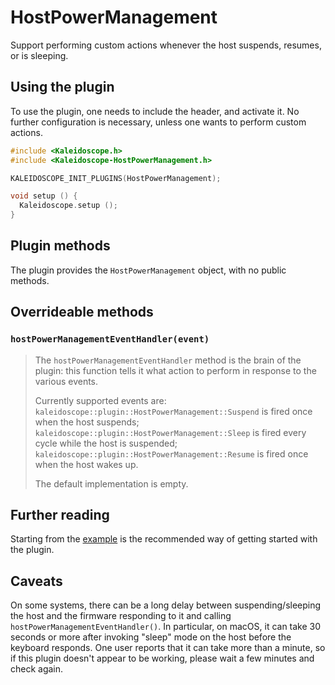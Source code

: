 # HostPowerManagement

Support performing custom actions whenever the host suspends, resumes, or is
sleeping.

## Using the plugin

To use the plugin, one needs to include the header, and activate it. No further
configuration is necessary, unless one wants to perform custom actions.

```c++
#include <Kaleidoscope.h>
#include <Kaleidoscope-HostPowerManagement.h>

KALEIDOSCOPE_INIT_PLUGINS(HostPowerManagement);

void setup () {
  Kaleidoscope.setup ();
}
```

## Plugin methods

The plugin provides the `HostPowerManagement` object, with no public methods.

## Overrideable methods

### `hostPowerManagementEventHandler(event)`

> The `hostPowerManagementEventHandler` method is the brain of the plugin: this function
> tells it what action to perform in response to the various events.
>
> Currently supported events are:
> `kaleidoscope::plugin::HostPowerManagement::Suspend` is fired once when the
> host suspends; `kaleidoscope::plugin::HostPowerManagement::Sleep` is fired
> every cycle while the host is suspended;
> `kaleidoscope::plugin::HostPowerManagement::Resume` is fired once when the
> host wakes up.
>
> The default implementation is empty.

## Further reading

Starting from the [example][plugin:example] is the recommended way of getting
started with the plugin.

 [plugin:example]: ../../examples/Features/HostPowerManagement/HostPowerManagement.ino

## Caveats

On some systems, there can be a long delay between suspending/sleeping the host and the
firmware responding to it and calling `hostPowerManagementEventHandler()`. In particular,
on macOS, it can take 30 seconds or more after invoking "sleep" mode on the host before
the keyboard responds. One user reports that it can take more than a minute, so if this
plugin doesn't appear to be working, please wait a few minutes and check again.

